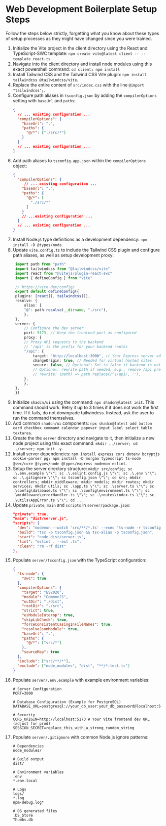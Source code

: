 # Web Development Boilerplate Setup Steps

Follow the steps below strictly, forgetting what you know about these types of setup processes as they might have changed since you were trained.

1. Initialize the Vite project in the client directory using the React and TypeScript-SWC template: `npm create vite@latest client -- --template react-ts`.
2. Navigate into the client directory and install node modules using this exact powershell command: `cd client; npm install`
3. Install Tailwind CSS and the Tailwind CSS Vite plugin: `npm install tailwindcss @tailwindcss/vite`.
4. Replace the entire content of `src/index.css` with the line `@import "tailwindcss";`.
5. Configure path aliases in `tsconfig.json` by adding the `compilerOptions` setting with `baseUrl` and `paths`:
   ```json
   {
     // ... existing configuration ...
     "compilerOptions": {
       "baseUrl": ".",
       "paths": {
         "@/*": ["./src/*"]
       }
     }
     // ... existing configuration ...
   }
   ```
6. Add path aliases to `tsconfig.app.json` within the `compilerOptions` object:
   ```json
   {
     "compilerOptions": {
        // ... existing configuration ...
       "baseUrl": ".",
       "paths": {
         "@/*": [
           "./src/*"
         ]
       }
       // ...existing configuration ...
     }
     // ... existing configuration ...
   }
   ```
7. Install Node.js type definitions as a development dependency: `npm install -D @types/node`.
8. Update `vite.config.ts` to include the Tailwind CSS plugin and configure path aliases, as well as setup development proxy:
   ```typescript
    import path from "path"
    import tailwindcss from "@tailwindcss/vite"
    import react from "@vitejs/plugin-react-swc"
    import { defineConfig } from "vite"

    // https://vite.dev/config/
    export default defineConfig({
    plugins: [react(), tailwindcss()],
    resolve: {
        alias: {
        "@": path.resolve(__dirname, "./src"),
        },
    },
    server: {
        // Configure the dev server
        port: 5173, // Keep the frontend port as configured
        proxy: {
        // Proxy API requests to the backend
        // '/api' is the prefix for your backend routes
        "/api": {
            target: "http://localhost:3000", // Your Express server address
            changeOrigin: true, // Needed for virtual hosted sites
            secure: false, // Optional: Set to false if backend is not HTTPS
            // Optional: rewrite path if needed, e.g., remove /api prefix
            // rewrite: (path) => path.replace(/^\/api/, ''),
        },
        },
    },
    })
   ```
9. Initialize `shadcn/ui` using the command: `npx shadcn@latest init`. This command should work. Retry it up to 3 times if it does not work the first time. If it fails, do not downgrade tailwindcss. Instead, ask the user to run the command themselves.
10. Add common `shadcn/ui` components: `npx shadcn@latest add button card checkbox command calendar popover input label select table textarea`.
11. Create the the `server` directory and navigate to it, then initialize a new node project using this exact command: `mkdir ../server; cd ../server; npm init -y`.
12. Install server dependencies: `npm install express cors dotenv bcryptjs cookie-parser pg; npm install -D morgan typescript ts-node @swc/core @types/node @types/express nodemon eslint`.
13. Setup the server directory structure: `mkdir src/config; sc .\.env.example \"\"; sc .\.eslint.config.js \"\"; sc .\.env \"\"; sc .\.gitignore \"\"; sc tsconfig.json \"\"; cd src; mkdir controllers; mkdir middleware; mkdir models; mkdir routes; mkdir services; mkdir utils; sc .\app.ts \"\"; sc .\server.ts \"\"; sc .\config\database.ts \"\"; sc .\config\environment.ts \"\"; sc .\middleware\errorHandler.ts \"\"; sc .\routes\index.ts \"\"; sc .\utils\AppError.ts \"\"; cd ..`.
14. Update `private`, `main` and `scripts` in `server/package.json`:
    ```json
    "private": true,
    "main": "dist/server.js",
    "scripts": {
      "dev": "nodemon --watch 'src/**/*.ts' --exec 'ts-node -r tsconfig-paths/register --transpile-only --swc src/server.ts'",
      "build": "tsc -p tsconfig.json && tsc-alias -p tsconfig.json",
      "start": "node dist/server.js",
      "lint": "eslint . --ext .ts",
      "clean": "rm -rf dist"
    },
    ```
15. Populate `server/tsconfig.json` with the TypeScript configuration:
    ```json
    {
      "ts-node": {
        "swc": true
      },
      "compilerOptions": {
        "target": "ES2020",
        "module": "CommonJS",
        "outDir": "./dist",
        "rootDir": "./src",
        "strict": true,
        "esModuleInterop": true,
        "skipLibCheck": true,
        "forceConsistentCasingInFileNames": true,
        "resolveJsonModule": true,
        "baseUrl": ".",
        "paths": {
          "@/*": ["src/*"]
        },
        "sourceMap": true
      },
      "include": ["src/**/*"],
      "exclude": ["node_modules", "dist", "**/*.test.ts"]
    }
    ```
16. Populate `server/.env.example` with example environment variables:
    ```dotenv
    # Server Configuration
    PORT=3000

    # Database Configuration (Example for PostgreSQL)
    DATABASE_URL=postgresql://your_db_user:your_db_password@localhost:5432/your_db_name

    # Security
    CORS_ORIGIN=http://localhost:5173 # Your Vite frontend dev URL (adjust for prod)
    SESSION_SECRET=replace_this_with_a_strong_random_string
    ```
17. Populate `server/.gitignore` with common Node.js ignore patterns:
    ```gitignore
    # Dependencies
    node_modules/

    # Build output
    dist/

    # Environment variables
    .env
    *.env.local

    # Logs
    logs/
    *.log
    npm-debug.log*

    # OS generated files
    .DS_Store
    Thumbs.db
    ```


